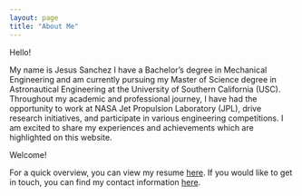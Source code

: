 ```yaml
---
layout: page
title: "About Me"
---
```


Hello! 

My name is Jesus Sanchez I have a Bachelor’s degree in Mechanical Engineering and am currently pursuing my Master of Science degree in Astronautical Engineering at the University of Southern California (USC). Throughout my academic and professional journey, I have had the opportunity to work at NASA Jet Propulsion Laboratory (JPL), drive research initiatives, and participate in various engineering competitions. I am excited to share my experiences and achievements which are highlighted on this website. 

Welcome! 

For a quick overview, you can view my resume [here](JesusSanchez.pdf). If you would like to get in touch, you can find my contact information [here](contact.md). 
